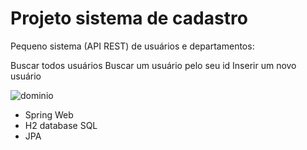 # Projeto sistema de cadastro

Pequeno sistema (API REST) de usuários e departamentos:

Buscar todos usuários
Buscar um usuário pelo seu id
Inserir um novo usuário

![dominio](https://user-images.githubusercontent.com/69823322/155389082-00aa6f1d-4173-4eb7-bdf6-52e6b8123bae.png)

- Spring Web
- H2 database SQL
- JPA
